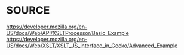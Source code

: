 SOURCE
===========
https://developer.mozilla.org/en-US/docs/Web/API/XSLTProcessor/Basic_Example 
https://developer.mozilla.org/en-US/docs/Web/XSLT/XSLT_JS_interface_in_Gecko/Advanced_Example 
